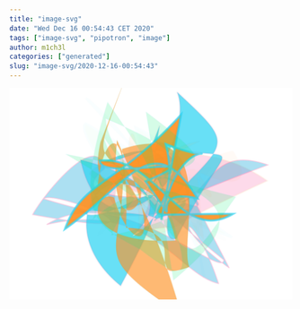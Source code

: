 ```yaml
---
title: "image-svg"
date: "Wed Dec 16 00:54:43 CET 2020"
tags: ["image-svg", "pipotron", "image"]
author: m1ch3l
categories: ["generated"]
slug: "image-svg/2020-12-16-00:54:43"
---
```


![](image.svg)
